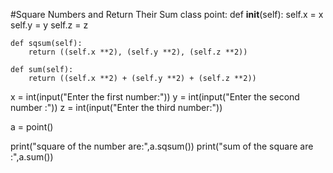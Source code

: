 #Square Numbers and Return Their Sum
class point:
    def __init__(self):
        self.x = x
        self.y = y
        self.z = z

    def sqsum(self):
        return ((self.x **2), (self.y **2), (self.z **2))

    def sum(self):
        return ((self.x **2) + (self.y **2) + (self.z **2))

x = int(input("Enter the first number:"))
y = int(input("Enter the second number :"))
z = int(input("Enter the third number:"))

a = point()

print("square of the number are:",a.sqsum())
print("sum of the square are :",a.sum())
